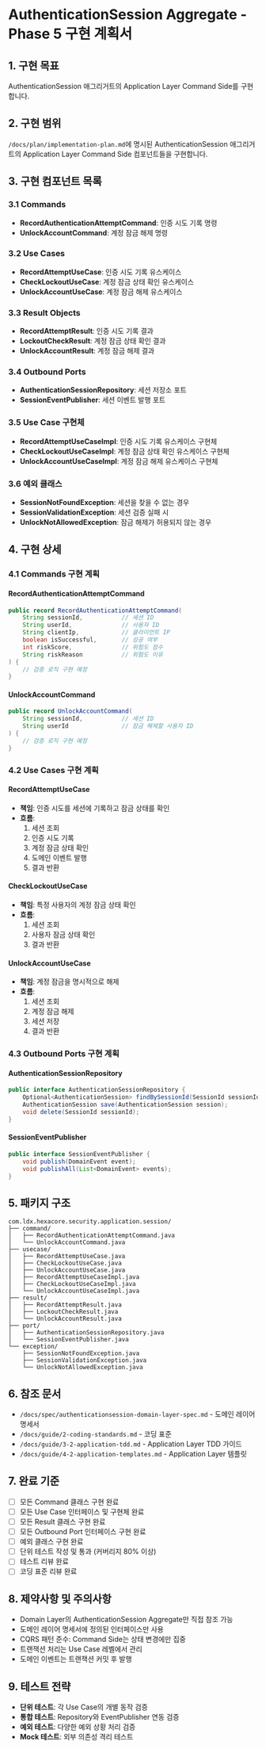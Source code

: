 # AuthenticationSession Aggregate - Phase 5 구현 계획서

## 1. 구현 목표
AuthenticationSession 애그리거트의 Application Layer Command Side를 구현합니다.

## 2. 구현 범위
`/docs/plan/implementation-plan.md`에 명시된 AuthenticationSession 애그리거트의 Application Layer Command Side 컴포넌트들을 구현합니다.

## 3. 구현 컴포넌트 목록

### 3.1 Commands
- **RecordAuthenticationAttemptCommand**: 인증 시도 기록 명령
- **UnlockAccountCommand**: 계정 잠금 해제 명령

### 3.2 Use Cases
- **RecordAttemptUseCase**: 인증 시도 기록 유스케이스
- **CheckLockoutUseCase**: 계정 잠금 상태 확인 유스케이스
- **UnlockAccountUseCase**: 계정 잠금 해제 유스케이스

### 3.3 Result Objects
- **RecordAttemptResult**: 인증 시도 기록 결과
- **LockoutCheckResult**: 계정 잠금 상태 확인 결과
- **UnlockAccountResult**: 계정 잠금 해제 결과

### 3.4 Outbound Ports
- **AuthenticationSessionRepository**: 세션 저장소 포트
- **SessionEventPublisher**: 세션 이벤트 발행 포트

### 3.5 Use Case 구현체
- **RecordAttemptUseCaseImpl**: 인증 시도 기록 유스케이스 구현체 
- **CheckLockoutUseCaseImpl**: 계정 잠금 상태 확인 유스케이스 구현체
- **UnlockAccountUseCaseImpl**: 계정 잠금 해제 유스케이스 구현체

### 3.6 예외 클래스
- **SessionNotFoundException**: 세션을 찾을 수 없는 경우
- **SessionValidationException**: 세션 검증 실패 시
- **UnlockNotAllowedException**: 잠금 해제가 허용되지 않는 경우

## 4. 구현 상세

### 4.1 Commands 구현 계획

#### RecordAuthenticationAttemptCommand
```java
public record RecordAuthenticationAttemptCommand(
    String sessionId,           // 세션 ID
    String userId,              // 사용자 ID  
    String clientIp,            // 클라이언트 IP
    boolean isSuccessful,       // 성공 여부
    int riskScore,              // 위험도 점수
    String riskReason           // 위험도 이유
) {
    // 검증 로직 구현 예정
}
```

#### UnlockAccountCommand
```java
public record UnlockAccountCommand(
    String sessionId,           // 세션 ID
    String userId               // 잠금 해제할 사용자 ID
) {
    // 검증 로직 구현 예정
}
```

### 4.2 Use Cases 구현 계획

#### RecordAttemptUseCase
- **책임**: 인증 시도를 세션에 기록하고 잠금 상태를 확인
- **흐름**: 
  1. 세션 조회
  2. 인증 시도 기록
  3. 계정 잠금 상태 확인
  4. 도메인 이벤트 발행
  5. 결과 반환

#### CheckLockoutUseCase
- **책임**: 특정 사용자의 계정 잠금 상태 확인
- **흐름**:
  1. 세션 조회
  2. 사용자 잠금 상태 확인
  3. 결과 반환

#### UnlockAccountUseCase
- **책임**: 계정 잠금을 명시적으로 해제
- **흐름**:
  1. 세션 조회
  2. 계정 잠금 해제
  3. 세션 저장
  4. 결과 반환

### 4.3 Outbound Ports 구현 계획

#### AuthenticationSessionRepository
```java
public interface AuthenticationSessionRepository {
    Optional<AuthenticationSession> findBySessionId(SessionId sessionId);
    AuthenticationSession save(AuthenticationSession session);
    void delete(SessionId sessionId);
}
```

#### SessionEventPublisher
```java
public interface SessionEventPublisher {
    void publish(DomainEvent event);
    void publishAll(List<DomainEvent> events);
}
```

## 5. 패키지 구조
```
com.ldx.hexacore.security.application.session/
├── command/
│   ├── RecordAuthenticationAttemptCommand.java
│   └── UnlockAccountCommand.java
├── usecase/
│   ├── RecordAttemptUseCase.java
│   ├── CheckLockoutUseCase.java
│   ├── UnlockAccountUseCase.java
│   ├── RecordAttemptUseCaseImpl.java
│   ├── CheckLockoutUseCaseImpl.java
│   └── UnlockAccountUseCaseImpl.java
├── result/
│   ├── RecordAttemptResult.java
│   ├── LockoutCheckResult.java
│   └── UnlockAccountResult.java
├── port/
│   ├── AuthenticationSessionRepository.java
│   └── SessionEventPublisher.java
└── exception/
    ├── SessionNotFoundException.java
    ├── SessionValidationException.java
    └── UnlockNotAllowedException.java
```

## 6. 참조 문서
- `/docs/spec/authenticationsession-domain-layer-spec.md` - 도메인 레이어 명세서
- `/docs/guide/2-coding-standards.md` - 코딩 표준
- `/docs/guide/3-2-application-tdd.md` - Application Layer TDD 가이드
- `/docs/guide/4-2-application-templates.md` - Application Layer 템플릿

## 7. 완료 기준
- [ ] 모든 Command 클래스 구현 완료
- [ ] 모든 Use Case 인터페이스 및 구현체 완료
- [ ] 모든 Result 클래스 구현 완료
- [ ] 모든 Outbound Port 인터페이스 구현 완료
- [ ] 예외 클래스 구현 완료
- [ ] 단위 테스트 작성 및 통과 (커버리지 80% 이상)
- [ ] 테스트 리뷰 완료
- [ ] 코딩 표준 리뷰 완료

## 8. 제약사항 및 주의사항
- Domain Layer의 AuthenticationSession Aggregate만 직접 참조 가능
- 도메인 레이어 명세서에 정의된 인터페이스만 사용
- CQRS 패턴 준수: Command Side는 상태 변경에만 집중
- 트랜잭션 처리는 Use Case 레벨에서 관리
- 도메인 이벤트는 트랜잭션 커밋 후 발행

## 9. 테스트 전략
- **단위 테스트**: 각 Use Case의 개별 동작 검증
- **통합 테스트**: Repository와 EventPublisher 연동 검증
- **예외 테스트**: 다양한 예외 상황 처리 검증
- **Mock 테스트**: 외부 의존성 격리 테스트